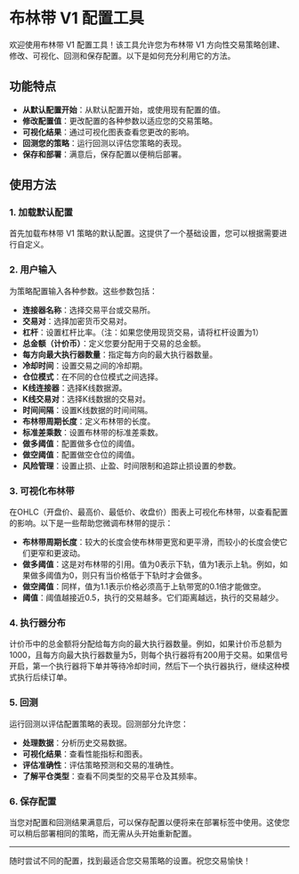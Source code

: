 # 布林带 V1 配置工具

欢迎使用布林带 V1 配置工具！该工具允许您为布林带 V1 方向性交易策略创建、修改、可视化、回测和保存配置。以下是如何充分利用它的方法。

## 功能特点

- **从默认配置开始**：从默认配置开始，或使用现有配置的值。
- **修改配置值**：更改配置的各种参数以适应您的交易策略。
- **可视化结果**：通过可视化图表查看您更改的影响。
- **回测您的策略**：运行回测以评估您策略的表现。
- **保存和部署**：满意后，保存配置以便稍后部署。

## 使用方法

### 1. 加载默认配置

首先加载布林带 V1 策略的默认配置。这提供了一个基础设置，您可以根据需要进行自定义。

### 2. 用户输入

为策略配置输入各种参数。这些参数包括：

- **连接器名称**：选择交易平台或交易所。
- **交易对**：选择加密货币交易对。
- **杠杆**：设置杠杆比率。（注：如果您使用现货交易，请将杠杆设置为1）
- **总金额（计价币）**：定义您要分配用于交易的总金额。
- **每方向最大执行器数量**：指定每方向的最大执行器数量。
- **冷却时间**：设置交易之间的冷却期。
- **仓位模式**：在不同的仓位模式之间选择。
- **K线连接器**：选择K线数据源。
- **K线交易对**：选择K线数据的交易对。
- **时间间隔**：设置K线数据的时间间隔。
- **布林带周期长度**：定义布林带的长度。
- **标准差乘数**：设置布林带的标准差乘数。
- **做多阈值**：配置做多仓位的阈值。
- **做空阈值**：配置做空仓位的阈值。
- **风险管理**：设置止损、止盈、时间限制和追踪止损设置的参数。

### 3. 可视化布林带

在OHLC（开盘价、最高价、最低价、收盘价）图表上可视化布林带，以查看配置的影响。以下是一些帮助您微调布林带的提示：

- **布林带周期长度**：较大的长度会使布林带更宽和更平滑，而较小的长度会使它们更窄和更波动。
- **做多阈值**：这是对布林带的引用。值为0表示下轨，值为1表示上轨。例如，如果做多阈值为0，则只有当价格低于下轨时才会做多。
- **做空阈值**：同样，值为1.1表示价格必须高于上轨带宽的0.1倍才能做空。
- **阈值**：阈值越接近0.5，执行的交易越多。它们距离越远，执行的交易越少。

### 4. 执行器分布

计价币中的总金额将分配给每方向的最大执行器数量。例如，如果计价币总额为1000，且每方向最大执行器数量为5，则每个执行器将有200用于交易。如果信号开启，第一个执行器将下单并等待冷却时间，然后下一个执行器执行，继续这种模式执行后续订单。

### 5. 回测

运行回测以评估配置策略的表现。回测部分允许您：

- **处理数据**：分析历史交易数据。
- **可视化结果**：查看性能指标和图表。
- **评估准确性**：评估策略预测和交易的准确性。
- **了解平仓类型**：查看不同类型的交易平仓及其频率。

### 6. 保存配置

当您对配置和回测结果满意后，可以保存配置以便将来在部署标签中使用。这使您可以稍后部署相同的策略，而无需从头开始重新配置。

---

随时尝试不同的配置，找到最适合您交易策略的设置。祝您交易愉快！ 